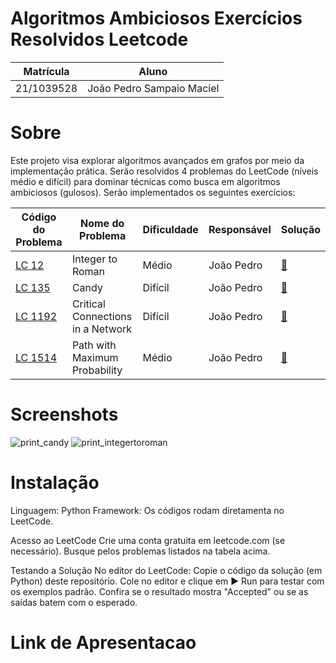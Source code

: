# Algoritmos Ambiciosos Exercícios Resolvidos Leetcode

| Matrícula      | Aluno                     |
|----------------|---------------------------|
| 21/1039528     | João Pedro Sampaio Maciel |

# Sobre

Este projeto visa explorar algoritmos avançados em grafos por meio da implementação prática. Serão resolvidos 4 problemas do LeetCode (níveis médio e difícil) para dominar técnicas como busca em algoritmos ambiciosos (gulosos).
Serão implementados os seguintes exercícios:

| Código do Problema | Nome do Problema | Dificuldade | Responsável | Solução |
|--------------------|------------------|-------------|-------------|---------|
| [LC 12](https://github.com/projeto-de-algoritmos-2025/exercicios_gulosos/blob/main/Integer_to_roman.py) | Integer to Roman | Médio | João Pedro | [🔗](#) |
| [LC 135](https://github.com/projeto-de-algoritmos-2025/exercicios_gulosos/blob/main/candy.py) | Candy | Difícil | João Pedro | [🔗](#) |
| [LC 1192](https://leetcode.com/problems/critical-connections-in-a-network/) | Critical Connections in a Network | Difícil | João Pedro | [🔗](#) |
| [LC 1514](https://leetcode.com/problems/path-with-maximum-probability/) | Path with Maximum Probability | Médio | João Pedro | [🔗](#) |

# Screenshots
![print_candy](https://github.com/user-attachments/assets/697099b5-6310-4200-9171-49fd162a9d59)
![print_integertoroman](https://github.com/user-attachments/assets/756a3220-eb18-4c7b-a999-2ae72fa47b1d)

# Instalação
Linguagem: Python
Framework: Os códigos rodam diretamenta no LeetCode.

Acesso ao LeetCode
Crie uma conta gratuita em leetcode.com (se necessário).
Busque pelos problemas listados na tabela acima.

Testando a Solução
No editor do LeetCode:
Copie o código da solução (em Python) deste repositório.
Cole no editor e clique em ▶ Run para testar com os exemplos padrão.
Confira se o resultado mostra "Accepted" ou se as saídas batem com o esperado.

# Link de Apresentacao

